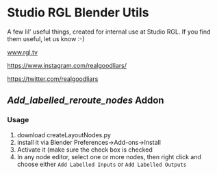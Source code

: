 # Studio RGL Blender Utils

A few lil' useful things, created for internal use at Studio RGL. If you find them useful, let us know :-)

www.rgl.tv

https://www.instagram.com/realgoodliars/

https://twitter.com/realgoodliars

## *Add_labelled_reroute_nodes* Addon
### Usage
1) download createLayoutNodes.py
2) install it via Blender Preferences->Add-ons->Install
3) Activate it (make sure the check box is checked
4) In any node editor, select one or more nodes, then right click and choose either `Add Labelled Inputs` or `Add Labelled Outputs`

